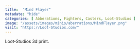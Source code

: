 ```yaml
---
title:  "Mind Flayer"
metadate: "hide"
categories: [ Abberations, Fighters, Casters, Loot-Studios ]
image: "/assets/images/minis/aberrations/MindFlayer.png"
visit: "https://Loot-Studios.com/"
---
```

Loot-Studios 3d print.